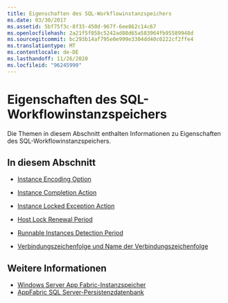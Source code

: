 ```yaml
---
title: Eigenschaften des SQL-Workflowinstanzspeichers
ms.date: 03/30/2017
ms.assetid: 5bf75f3c-8f33-450d-967f-6ee862c14c67
ms.openlocfilehash: 2a21f5f858c5242ad88d65a583964fb95589948d
ms.sourcegitcommit: bc293b14af795e0e999e3304dd40c0222cf2ffe4
ms.translationtype: MT
ms.contentlocale: de-DE
ms.lasthandoff: 11/26/2020
ms.locfileid: "96245990"
---
```

# <a name="properties-of-sql-workflow-instance-store"></a>Eigenschaften des SQL-Workflowinstanzspeichers

Die Themen in diesem Abschnitt enthalten Informationen zu Eigenschaften des SQL-Workflowinstanzspeichers.  
  
## <a name="in-this-section"></a>In diesem Abschnitt  
  
- [Instance Encoding Option](instance-encoding-option.md)  
  
- [Instance Completion Action](instance-completion-action.md)  
  
- [Instance Locked Exception Action](instance-locked-exception-action.md)  
  
- [Host Lock Renewal Period](host-lock-renewal-period.md)  
  
- [Runnable Instances Detection Period](runnable-instances-detection-period.md)  
  
- [Verbindungszeichenfolge und Name der Verbindungszeichenfolge](connection-string-and-connection-string-name.md)  
  
## <a name="see-also"></a>Weitere Informationen

- [Windows Server App Fabric-Instanzspeicher](/previous-versions/appfabric/ff383417(v=azure.10))
- [AppFabric SQL Server-Persistenzdatenbank](/previous-versions/appfabric/ee790819(v=azure.10))
